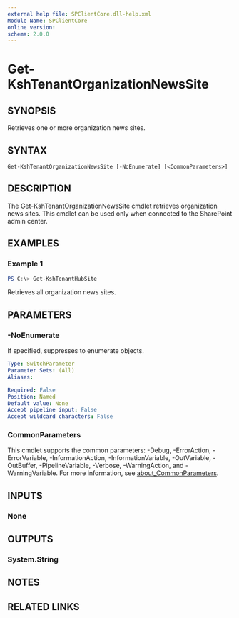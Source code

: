 ```yaml
---
external help file: SPClientCore.dll-help.xml
Module Name: SPClientCore
online version:
schema: 2.0.0
---
```


# Get-KshTenantOrganizationNewsSite

## SYNOPSIS
Retrieves one or more organization news sites.

## SYNTAX

```
Get-KshTenantOrganizationNewsSite [-NoEnumerate] [<CommonParameters>]
```

## DESCRIPTION
The Get-KshTenantOrganizationNewsSite cmdlet retrieves organization news sites.
This cmdlet can be used only when connected to the SharePoint admin center.

## EXAMPLES

### Example 1
```powershell
PS C:\> Get-KshTenantHubSite
```

Retrieves all organization news sites.

## PARAMETERS

### -NoEnumerate
If specified, suppresses to enumerate objects.

```yaml
Type: SwitchParameter
Parameter Sets: (All)
Aliases:

Required: False
Position: Named
Default value: None
Accept pipeline input: False
Accept wildcard characters: False
```

### CommonParameters
This cmdlet supports the common parameters: -Debug, -ErrorAction, -ErrorVariable, -InformationAction, -InformationVariable, -OutVariable, -OutBuffer, -PipelineVariable, -Verbose, -WarningAction, and -WarningVariable. For more information, see [about_CommonParameters](http://go.microsoft.com/fwlink/?LinkID=113216).

## INPUTS

### None

## OUTPUTS

### System.String

## NOTES

## RELATED LINKS

